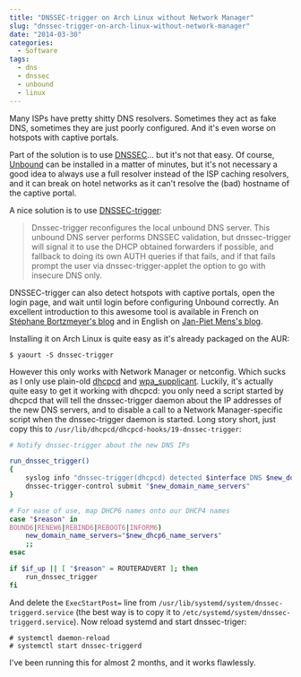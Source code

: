 ```yaml
---
title: "DNSSEC-trigger on Arch Linux without Network Manager"
slug: "dnssec-trigger-on-arch-linux-without-network-manager"
date: "2014-03-30"
categories:
  - Software
tags:
  - dns
  - dnssec
  - unbound
  - linux
---
```


Many ISPs have pretty shitty DNS resolvers. Sometimes they act as fake DNS, sometimes they are just poorly configured.
And it's even worse on hotspots with captive portals.

Part of the solution is to use [DNSSEC][]… but it's not that easy. Of course, [Unbound][] can be installed in a matter
of minutes, but it's not necessary a good idea to always use a full resolver instead of the ISP caching resolvers, and
it can break on hotel networks as it can't resolve the (bad) hostname of the captive portal.

A nice solution is to use [DNSSEC-trigger][]:

> Dnssec-trigger reconfigures the local unbound DNS server. This unbound DNS server performs DNSSEC validation, but
> dnssec-trigger will signal it to use the DHCP obtained forwarders if possible, and fallback to doing its own AUTH
> queries if that fails, and if that fails prompt the user via dnssec-trigger-applet the option to go with insecure DNS
> only.

<!--more-->

DNSSEC-trigger can also detect hotspots with captive portals, open the login page, and wait until login before
configuring Unbound correctly. An excellent introduction to this awesome tool is available in French on
[Stéphane Bortzmeyer's blog][bortzmeyer] and in English on [Jan-Piet Mens's blog][jpmens].

Installing it on Arch Linux is quite easy as it's already packaged on the AUR:

~~~console
$ yaourt -S dnssec-trigger
~~~

However this only works with Network Manager or netconfig. Which sucks as I only use plain-old [dhcpcd][] and
[wpa_supplicant][]. Luckily, it's actually quite easy to get it working with dhcpcd: you only need a script started by
dhcpcd that will tell the dnssec-trigger daemon about the IP addresses of the new DNS servers, and to disable a call to
a Network Manager-specific script when the dnssec-trigger daemon is started. Long story short, just copy this to
`/usr/lib/dhcpcd/dhcpcd-hooks/19-dnssec-trigger`:

~~~bash
# Notify dnssec-trigger about the new DNS IPs

run_dnssec_trigger()
{
    syslog info "dnssec-trigger(dhcpcd) detected $interface DNS $new_domain_name_servers"
    dnssec-trigger-control submit "$new_domain_name_servers"
}

# For ease of use, map DHCP6 names onto our DHCP4 names
case "$reason" in
BOUND6|RENEW6|REBIND6|REBOOT6|INFORM6)
    new_domain_name_servers="$new_dhcp6_name_servers"
    ;;
esac

if $if_up || [ "$reason" = ROUTERADVERT ]; then
    run_dnssec_trigger
fi
~~~

And delete the `ExecStartPost=` line from `/usr/lib/systemd/system/dnssec-triggerd.service` (the best way is to copy it
to `/etc/systemd/system/dnssec-triggerd.service`). Now reload systemd and start dnssec-triger:

~~~console
# systemctl daemon-reload
# systemctl start dnssec-triggerd
~~~

I've been running this for almost 2 months, and it works flawlessly.

[DNSSEC-trigger]: https://www.nlnetlabs.nl/projects/dnssec-trigger/
[DNSSEC]: https://en.wikipedia.org/wiki/Domain_Name_System_Security_Extensions
[Unbound]: https://unbound.net/
[bortzmeyer]: http://www.bortzmeyer.org/dnssec-trigger.html
[dhcpcd]: http://roy.marples.name/projects/dhcpcd/index
[jpmens]: http://jpmens.net/2011/10/21/automating-unbound-for-dnssec-on-your-workstation/
[wpa_supplicant]: http://hostap.epitest.fi/wpa_supplicant/
